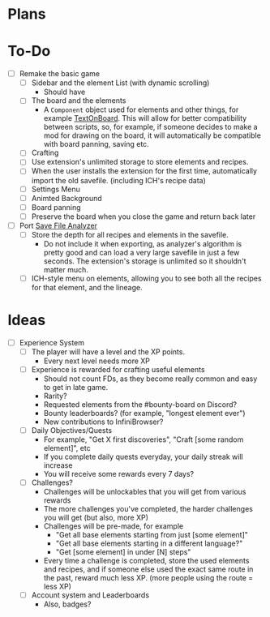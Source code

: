 # Plans


# To-Do

- [ ] Remake the basic game
  * [ ] Sidebar and the element List (with dynamic scrolling)
    - Should have 
  * [ ] The board and the elements
    - A `Component` object used for elements and other things, for example [TextOnBoard](https://github.com/InfiniteCraftCommunity/userscripts/tree/master/userscripts/TextOnBoard). This will allow for better compatibility between scripts, so, for example, if someone decides to make a mod for drawing on the board, it will automatically be compatible with board panning, saving etc.
  * [ ] Crafting
  * [ ] Use extension's unlimited storage to store elements and recipes.
  * [ ] When the user installs the extension for the first time, automatically import the old savefile. (including ICH's recipe data)
  * [ ] Settings Menu
  * [ ] Animted Background
  * [ ] Board panning
  * [ ] Preserve the board when you close the game and return back later
- [ ] Port [Save File Analyzer](https://infinibrowser.zptr.cc/analyzer)
  * [ ] Store the depth for all recipes and elements in the savefile.
    - Do not include it when exporting, as analyzer's algorithm is pretty good and can load a very large savefile in just a few seconds. The extension's storage is unlimited so it shouldn't matter much.
  * [ ] ICH-style menu on elements, allowing you to see both all the recipes for that element, and the lineage.

# Ideas

- [ ] Experience System
  * [ ] The player will have a level and the XP points.
    - Every next level needs more XP
  * [ ] Experience is rewarded for crafting useful elements
    - Should not count FDs, as they become really common and easy to get in late game.
    - Rarity?
    - Requested elements from the #bounty-board on Discord?
    - Bounty leaderboards? (for example, "longest element ever")
    - New contributions to InfiniBrowser?
  * [ ] Daily Objectives/Quests
    - For example, "Get X first discoveries", "Craft [some random element]", etc
    - If you complete daily quests everyday, your daily streak will increase
    - You will receive some rewards every 7 days?
  * [ ] Challenges?
    - Challenges will be unlockables that you will get from various rewards
    - The more challenges you've completed, the harder challenges you will get (but also, more XP)
    - Challenges will be pre-made, for example
      * "Get all base elements starting from just [some element]"
      * "Get all base elements starting in a different language?"
      * "Get [some element] in under [N] steps"
    - Every time a challenge is completed, store the used elements and recipes, and if someone else used the exact same route in the past, reward much less XP. (more people using the route = less XP)
  * [ ] Account system and Leaderboards
    - Also, badges?

